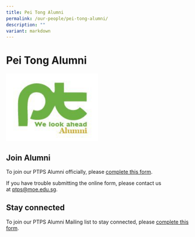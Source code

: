 ```yaml
---
title: Pei Tong Alumni
permalink: /our-people/pei-tong-alumni/
description: ""
variant: markdown
---
```

# Pei Tong Alumni

<p><a href="https://form.gov.sg/6194842ecdad6700144e5155">
<img src="/images/Our%20Partners/292220_234201243281995_1955975_n.jpg" style="width:50%">
</a></p>


## Join Alumni 
To join our PTPS Alumni officially, please&nbsp;[complete this form](https://go.gov.sg/ptpsalumniregistration).

If you have trouble submitting the online form, please contact us at&nbsp;[ptps@moe.edu.sg](mailto:ptps@moe.edu.sg).

## Stay connected
To join our PTPS Alumni Mailing list to stay connected, please [complete this form](https://go.gov.sg/ptpsalumnimailinglist).